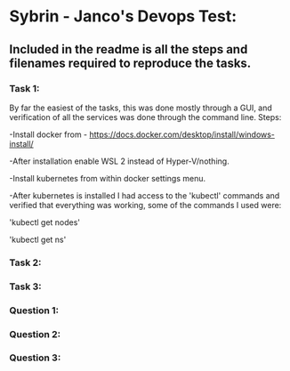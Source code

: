 # Sybrin - Janco's Devops Test:

## Included in the readme is all the steps and filenames required to reproduce the tasks.


### Task 1:
By far the easiest of the tasks, this was done mostly through a GUI, and verification of all the services was done through the command line.
Steps:

-Install docker from - https://docs.docker.com/desktop/install/windows-install/

-After installation enable WSL 2 instead of Hyper-V/nothing.

-Install kubernetes from within docker settings menu.

-After kubernetes is installed I had access to the 'kubectl' commands and verified that everything was working,  some of the commands I used were:

'kubectl get nodes'

'kubectl get ns'

### Task 2:




### Task 3:



### Question 1:





### Question 2:




### Question 3:
